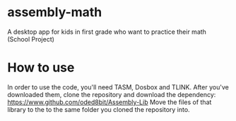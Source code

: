 # assembly-math
A desktop app for kids in first grade who want to practice their math (School Project)

# How to use
In order to use the code, you'll need TASM, Dosbox and TLINK. 
After you've downloaded them, clone the repository and download the dependency:
https://www.github.com/oded8bit/Assembly-Lib
Move the files of that library to the to the same folder you cloned the repository into. 
